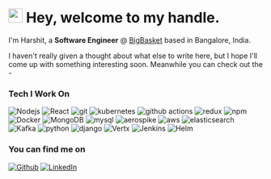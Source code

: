 <h1><img src="https://emojis.slackmojis.com/emojis/images/1500425901/2646/allo-happy.gif?1500425901" width="28"/> Hey, welcome to my handle.</h1>


<p>I'm Harshit, a <b>Software Engineer</b> @ <a href="https://github.com/BigBasket">BigBasket</a> based in Bangalore, India.

<p>I haven't really given a thought about what else to write here, but I hope I'll come up with something interesting soon. Meanwhile you can check out the -</p>
<h3>Tech I Work On</h3>
<p>
    <img alt="Nodejs" src="https://img.shields.io/badge/-Nodejs-43853d?style=flat-square&logo=Node.js&logoColor=white" />
    <img alt="React" src="https://img.shields.io/badge/-React-45b8d8?style=flat-square&logo=react&logoColor=white" />
    <img alt="git" src="https://img.shields.io/badge/-Git-F05032?style=flat-square&logo=git&logoColor=white" />
    <img alt="kubernetes" src="https://img.shields.io/badge/-Kubernetes-43853d?style=flat-square&logo=kubernetes&logoColor=white&color=blue" />
    <img alt="github actions" src="https://img.shields.io/badge/-Github_Actions-2088FF?style=flat-square&logo=github-actions&logoColor=white" />
    <img alt="redux" src="https://img.shields.io/badge/-Redux-764ABC?style=flat-square&logo=redux&logoColor=white" />
    <img alt="npm" src="https://img.shields.io/badge/-NPM-CB3837?style=flat-square&logo=npm&logoColor=white" />
    <img alt="Docker" src="https://img.shields.io/badge/-Docker-43853d?style=flat-square&logo=Docker&logoColor=white&color=blue" />
    <img alt="MongoDB" src="https://img.shields.io/badge/-MongoDB-13aa52?style=flat-square&logo=mongodb&logoColor=white" />
    <img alt="mysql" src="https://img.shields.io/badge/-MySQL-43853d?style=flat-square&logo=mysql&logoColor=white&color=orange" />
    <img alt="aerospike" src="https://img.shields.io/badge/-Aerospike-43853d?style=flat-square&logoColor=white&color=red" />
    <img alt="aws" src="https://img.shields.io/badge/-AWS-43853d?style=flat-square&logo=amazon-aws&logoColor=white&color=orange" />
    <img alt="elasticsearch" src="https://img.shields.io/badge/-Elasticsearch-13aa52?style=flat-square&logo=elasticsearch&logoColor=white" />
    <img alt="Kafka" src="https://img.shields.io/badge/-Apache Kafka-13aa52?style=flat-square&logo=apache-kafka&logoColor=white&color=black" />
    <img alt="python" src="https://img.shields.io/badge/-Python-F05032?style=flat-square&logo=python&logoColor=white" />
    <img alt="django" src="https://img.shields.io/badge/-Django-F05032?style=flat-square&logo=django&logoColor=white" />
    <img alt="Vertx" src="https://img.shields.io/badge/-Vertx (Java)-13aa52?style=flat-square&logo=java&logoColor=white" />
    <img alt="Jenkins" src="https://img.shields.io/badge/-Jenkins-13aa52?style=flat-square&logo=jenkins&logoColor=white&color=black" />
    <img alt="Helm" src="https://img.shields.io/badge/-Helm-45b8d8?style=flat-square&logo=helm&logoColor=white" />
</p>

<h3>You can find me on</h3>
<p><a href="https://github.com/harshit-budhraja" target="_blank"><img alt="Github" src="https://img.shields.io/badge/GitHub-%2312100E.svg?&style=for-the-badge&logo=Github&logoColor=white" /></a> <a href="https://www.linkedin.com/in/harshitbudhraja/" target="_blank"><img alt="LinkedIn" src="https://img.shields.io/badge/linkedin-%230077B5.svg?&style=for-the-badge&logo=linkedin&logoColor=white" /></a>
</p>
